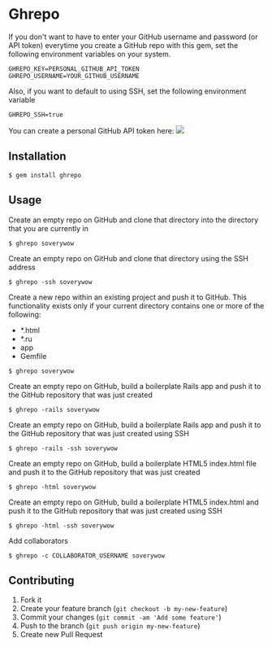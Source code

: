 # Ghrepo

If you don't want to have to enter your GitHub username and password (or API token) everytime you create a GitHub repo with this gem, set the following environment variables on your system.

```
GHREPO_KEY=PERSONAL_GITHUB_API_TOKEN
GHREPO_USERNAME=YOUR_GITHUB_USERNAME
```

Also, if you want to default to using SSH, set the following environment variable

```
GHREPO_SSH=true
```

You can create a personal GitHub API token here:
<img src="http://monosnap.com/image/5k6tgEW16fB9cajNn43q6s3Q8gJnZM.png">

## Installation

    $ gem install ghrepo

## Usage

Create an empty repo on GitHub and clone that directory into the directory that you are currently in

```
$ ghrepo soverywow
```

Create an empty repo on GitHub and clone that directory using the SSH address

```
$ ghrepo -ssh soverywow
```

Create a new repo within an existing project and push it to GitHub.
This functionality exists only if your current directory contains one or more of the following:
* *.html
* *.ru
* app
* Gemfile
```
$ ghrepo soverywow
```

Create an empty repo on GitHub, build a boilerplate Rails app and push it to the GitHub repository that was just created

```
$ ghrepo -rails soverywow
```

Create an empty repo on GitHub, build a boilerplate Rails app and push it to the GitHub repository that was just created using SSH

```
$ ghrepo -rails -ssh soverywow
```

Create an empty repo on GitHub, build a boilerplate HTML5 index.html file and push it to the GitHub repository that was just created

```
$ ghrepo -html soverywow
```

Create an empty repo on GitHub, build a boilerplate HTML5 index.html and push it to the GitHub repository that was just created using SSH

```
$ ghrepo -html -ssh soverywow
```

Add collaborators

```
$ ghrepo -c COLLABORATOR_USERNAME soverywow
```

## Contributing

1. Fork it
2. Create your feature branch (`git checkout -b my-new-feature`)
3. Commit your changes (`git commit -am 'Add some feature'`)
4. Push to the branch (`git push origin my-new-feature`)
5. Create new Pull Request
